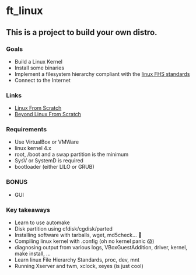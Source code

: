 # ft_linux
## This is a project to build your own distro.
### Goals
- Build a Linux Kernel
- Install some binaries
- Implement a filesystem hierarchy compliant with the [linux FHS standards](https://refspecs.linuxfoundation.org/FHS_3.0/fhs/index.html)
- Connect to the Internet
### Links
- [Linux From Scratch](https://www.linuxfromscratch.org/)
- [Beyond Linux From Scratch](https://www.linuxfromscratch.org/blfs/)
### Requirements
- Use VirtualBox or VMWare
- linux kernel 4.x
- root, /boot and a swap partition is the minimum
- SysV or SystemD is required
- bootloader (either LILO or GRUB)
### BONUS
- GUI
### Key takeaways
- Learn to use automake
- Disk partition using cfdisk/cgdisk/parted
- Installing software with tarballs, wget, md5check... 🤮
- Compiling linux kernel with .config (oh no kernel panic 😱)
- diagnosing output from various logs, VBoxGuestAddition, driver, kernel, make install, ...
- Learn linux File Hierarchy Standards, proc, dev, mnt 
- Running Xserver and twm, xclock, xeyes (is just cool)
